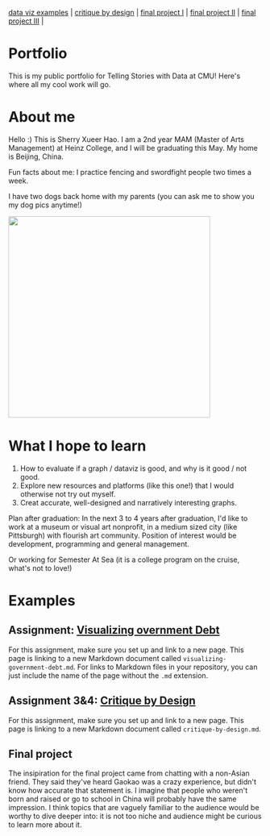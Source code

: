 [data viz examples](dataviz-examples) | [critique by design](critique-by-design) | [final project I](final-project-part-one) | [final project II](final-project-part-two) | [final project III](final-project-part-three) |

# Portfolio
This is my public portfolio for Telling Stories with Data at CMU!  Here's where all my cool work will go.

# About me
Hello :) This is Sherry Xueer Hao. I am a 2nd year MAM (Master of Arts Management) at Heinz College, and I will be graduating this May. My home is Beijing, China.

Fun facts about me: I practice fencing and swordfight people two times a week.

I have two dogs back home with my parents (you can ask me to show you my dog pics anytime!)

<img src="https://github.com/user-attachments/assets/33817d89-50e5-49b2-9e1b-cd642a980378" width="400"/>

# What I hope to learn
1. How to evaluate if a graph / dataviz is good, and why is it good / not good.
2. Explore new resources and platforms (like this one!) that I would otherwise not try out myself.
3. Creat accurate, well-designed and narratively interesting graphs.

Plan after graduation:
In the next 3 to 4 years after graduation, I'd like to work at a museum or visual art nonprofit, in a medium sized city (like Pittsburgh) with flourish art community. Position of interest would be development, programming and general management.

Or working for Semester At Sea (it is a college program on the cruise, what's not to love!)

# Examples

## Assignment: [Visualizing overnment Debt](visualizing-government-debt)
For this assignment, make sure you set up and link to a new page.  This page is linking to a new Markdown document called `visualizing-government-debt.md`.  For links to Markdown files in your repository, you can just include the name of the page without the `.md` extension.

## Assignment 3&4: [Critique by Design](critique-by-design)
For this assignment, make sure you set up and link to a new page.  This page is linking to a new Markdown document called `critique-by-design.md`.  

## Final project
The insipiration for the final project came from chatting with a non-Asian friend. They said they've heard Gaokao was a crazy experience, but didn't know how accurate that statement is. I imagine that people who weren't born and raised or go to school in China will probably have the same impression. I think topics that are vaguely familiar to the audience would be worthy to dive deeper into: it is not too niche and audience might be curious to learn more about it.

